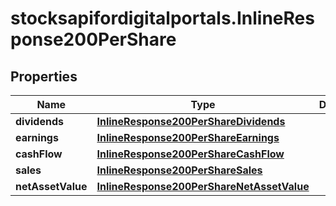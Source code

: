 # stocksapifordigitalportals.InlineResponse200PerShare

## Properties

Name | Type | Description | Notes
------------ | ------------- | ------------- | -------------
**dividends** | [**InlineResponse200PerShareDividends**](InlineResponse200PerShareDividends.md) |  | [optional] 
**earnings** | [**InlineResponse200PerShareEarnings**](InlineResponse200PerShareEarnings.md) |  | [optional] 
**cashFlow** | [**InlineResponse200PerShareCashFlow**](InlineResponse200PerShareCashFlow.md) |  | [optional] 
**sales** | [**InlineResponse200PerShareSales**](InlineResponse200PerShareSales.md) |  | [optional] 
**netAssetValue** | [**InlineResponse200PerShareNetAssetValue**](InlineResponse200PerShareNetAssetValue.md) |  | [optional] 



